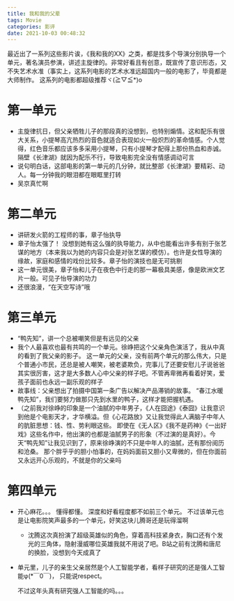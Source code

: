```yaml
---
title: 我和我的父辈
tags: Movie
categories: 影评
date: 2021-10-03 00:48:32
---
```



最近出了一系列这些影片诶，《我和我的XX》之类，都是找多个导演分别执导一个单元，著名演员参演，讲述主旋律的。非常好看且有创意，既宣传了意识形态，又不失艺术水准（事实上，这系列电影的艺术水准远超国内一般的电影了，毕竟都是大师制作。 这系列的电影都超级推荐ヾ(≧▽≦*)o

<!--more-->

# 第一单元

* 主旋律抗日，但父亲牺牲儿子的那段真的没想到，也特别煽情。这和配乐有很大关系，小提琴高亢热烈的音色就适合表现如火一般炽烈的革命情感。个人觉得，红色音乐都应该多多采用小提琴，只有小提琴才配得上那份热血和赤诚。隔壁《长津湖》就因为配乐不行，导致电影完全没有情感调动可言
* 说句明白话，这部电影的第一单元的几分钟，就比整部《长津湖》要精彩、动人。每一分钟我的眼泪都在眼眶里打转
* 吴京真忙啊

# 第二单元

* 讲研发火箭的工程师的事，章子怡执导
* 章子怡太强了！ 没想到她有这么强的执导能力，从中也能看出许多有别于张艺谋的地方（本来我以为她的内容只会是对张艺谋的模仿）。也许是女性导演的缘故，家庭和感情的戏份比较多。章子怡的演技也是无可挑剔
* 这一单元很美，章子怡和儿子在夜色中行走的那一幕极具美感，像是欧洲文艺片一般。可见子怡导演的功力
* 还很浪漫，“在天空写诗”哦

# 第三单元

* “鸭先知”，讲一个总被嘲笑但是有远见的父亲
* 我个人最喜欢也最有共鸣的一个单元。徐峥把这个父亲角色演活了，我从中真的看到了我父亲的影子。 这一单元的父亲，没有前两个单元的那么伟大，只是个普通小市民，还总是被人嘲笑，被老婆欺负，完事儿了还要安慰儿子说爸爸其实很厉害，这才是大多数人心中父亲的样子吧。不管再卑微再看着好笑，爱孩子面前也永远一副乐观的样子
* 故事线：父亲想出了拍摄中国第一条广告以解决产品滞销的故事。 “春江水暖鸭先知”，我们要努力做那只先到水里的鸭子，这样才能把握机遇。
* （之前我对徐峥的印象是一个油腻的中年男子，《人在囧途》《泰囧》让我意识到他是个电影天才，才华横溢。但《心花路放》又让我觉得此人满脑子中年人的肮脏思想：钱、性、势利眼这些。 即使在《无人区》《我不是药神》《一出好戏》这些名作中，他出演的也都是油腻男子的形象（不过演的是真好）。今天“鸭先知”让我见识到了，原来徐峥演的不只是中年人的油腻，还有那份阅历和沧桑。 那个胖乎乎的胆小怕事的，在妈妈面前又胆小又卑微的，但在你面前又永远开心乐观的，不就是你的父亲吗

# 第四单元

* 开心麻花。。。 懂得都懂。 深度和好看程度都不如前三个单元。 不过该单元也是让电影院笑声最多的一个单元，好笑这块儿腾哥还是玩得溜啊

  * 沈腾这次真扮演了超级英雄似的角色，穿着高科技紧身衣，胸口还有个发光的三角体，隐射漫威哪位英雄我就不用说了吧。B站之前有沈腾和唐尼的换脸，没想到今天成真了

* 单元里，儿子的亲生父亲居然是个人工智能学者，看样子研究的还是强人工智能φ(*￣0￣)， 只能说respect。 

  不过这年头真有研究强人工智能的吗。。。
